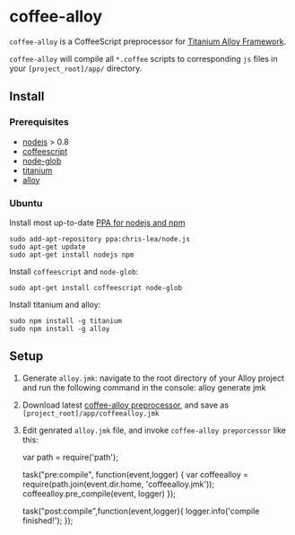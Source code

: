 # coffee-alloy

`coffee-alloy` is a CoffeeScript preprocessor for [Titanium Alloy Framework](http://projects.appcelerator.com/alloy/docs/Alloy-bootstrap/index.html).

`coffee-alloy` will compile all `*.coffee` scripts to corresponding `js` files in your `[project_root]/app/` directory.

## Install

### Prerequisites

* [nodejs](http://nodejs.org/) > 0.8
* [coffeescript](http://coffeescript.org/)
* [node-glob](https://npmjs.org/package/glob)
* [titanium](https://npmjs.org/package/titanium)
* [alloy](https://npmjs.org/package/alloy)

### Ubuntu

Install most up-to-date [PPA for nodejs and npm](https://launchpad.net/~chris-lea/+archive/node.js/)

    sudo add-apt-repository ppa:chris-lea/node.js  
    sudo apt-get update  
    sudo apt-get install nodejs npm

Install `coffeescript` and `node-glob`:

    sudo apt-get install coffeescript node-glob

Install titanium and alloy:

    sudo npm install -g titanium
    sudo npm install -g alloy

## Setup

1. Generate `alloy.jmk`: navigate to the root directory of your Alloy project and run the following command in the console:
    alloy generate jmk
1. Download latest [coffee-alloy preprocessor](https://raw.github.com/brantyoung/coffee-alloy/master/coffeealloy.jmk), and save as `[project_root]/app/coffeealloy.jmk`
1. Edit genrated `alloy.jmk` file, and invoke `coffee-alloy preporcessor` like this:

    var path = require('path');

    task("pre:compile", function(event,logger) {
        var coffeealloy = require(path.join(event.dir.home, 'coffeealloy.jmk'));
        coffeealloy.pre_compile(event, logger)
    });

    task("post:compile",function(event,logger){
        logger.info('compile finished!');
    });
